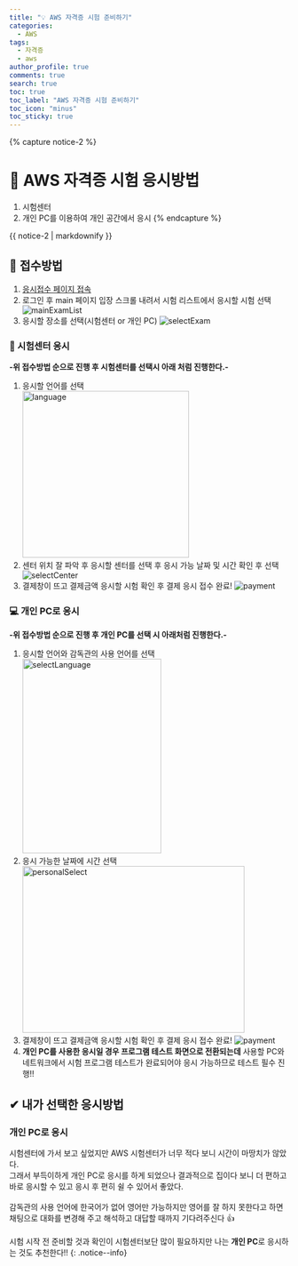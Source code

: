 ```yaml
---
title: "💡 AWS 자격증 시험 준비하기"
categories:
  - AWS
tags:
  - 자격증
  - aws
author_profile: true
comments: true
search: true
toc: true
toc_label: "AWS 자격증 시험 준비하기"
toc_icon: "minus"
toc_sticky: true
---
```


{% capture notice-2 %}

# 🔎 AWS 자격증 시험 응시방법

1. 시험센터
2. 개인 PC를 이용하여 개인 공간에서 응시
   {% endcapture %}

<div class="notice">{{ notice-2 | markdownify }}</div>

## 📨 접수방법

1. <a href = "https://www.aws.training/certification/?cta=eptopbanner">응시접수 페이지 접속</a>
2. 로그인 후 main 페이지 입장 스크롤 내려서 시험 리스트에서 응시할 시험 선택
   <img class="attachImg" src="{{ site.url }}{{ site.baseurl }}/assets/images/mainExamList.jpeg" alt = "mainExamList">
3. 응시할 장소를 선택(시험센터 or 개인 PC)
   <img class="attachImg" src="{{ site.url }}{{ site.baseurl }}/assets/images/select.png" alt ="selectExam">

### 🏢 시험센터 응시

**-위 접수방법 순으로 진행 후 시험센터를 선택시 아래 처럼 진행한다.-**
<br/>

1. 응시할 언어를 선택
   <br/><img class="attachImg" style = "width:300px; height:300px;" src="{{ site.url }}{{ site.baseurl }}/assets/images/languages.jpeg" alt = "language">
2. 센터 위치 잘 파악 후 응시할 센터를 선택 후 응시 가능 날짜 및 시간 확인 후 선택
   <img class="attachImg" src="{{ site.url }}{{ site.baseurl }}/assets/images/selectCenter.jpeg" alt ="selectCenter">
3. 결제창이 뜨고 결제금액 응시할 시험 확인 후 결제 응시 접수 완료!
   <img class="attachImg" src="{{ site.url }}{{ site.baseurl }}/assets/images/payment.png" alt ="payment">

### 💻 개인 PC로 응시

**-위 접수방법 순으로 진행 후 개인 PC를 선택 시 아래처럼 진행한다.-**
<br/>

1. 응시할 언어와 감독관의 사용 언어를 선택
   <br/><img class="attachImg" style = "width:250px; height:350px;" src="{{ site.url }}{{ site.baseurl }}/assets/images/selectLanguage.jpeg" alt = "selectLanguage">
2. 응시 가능한 날짜에 시간 선택
   <br/><img class="attachImg" style = "width:400px; height:300px;" src="{{ site.url }}{{ site.baseurl }}/assets/images/personalSelect.png" alt ="personalSelect">
3. 결제창이 뜨고 결제금액 응시할 시험 확인 후 결제 응시 접수 완료!
   <img class="attachImg" src="{{ site.url }}{{ site.baseurl }}/assets/images/payment.png" alt ="payment">
4. **개인 PC를 사용한 응시일 경우 프로그램 테스트 화면으로 전환되는데** 사용할 PC와 네트워크에서 시험 프로그램 테스트가 완료되어야 응시 가능하므로 테스트 필수 진행!!

## ✔ 내가 선택한 응시방법

### 개인 PC로 응시

시험센터에 가서 보고 싶었지만 AWS 시험센터가 너무 적다 보니 시간이 마땅치가 않았다.
<br/>그래서 부득이하게 개인 PC로 응시를 하게 되었으나 결과적으로 집이다 보니 더 편하고 바로 응시할 수 있고 응시 후 편히 쉴 수 있어서 좋았다.
<br/><br/>감독관의 사용 언어에 한국어가 없어 영어만 가능하지만 영어를 잘 하지 못한다고 하면 채팅으로 대화를 변경해 주고 해석하고 대답할 때까지 기다려주신다 👍
<br/><br/>시험 시작 전 준비할 것과 확인이 시험센터보단 많이 필요하지만 나는 **개인 PC**로 응시하는 것도 추천한다!!
{: .notice--info}
